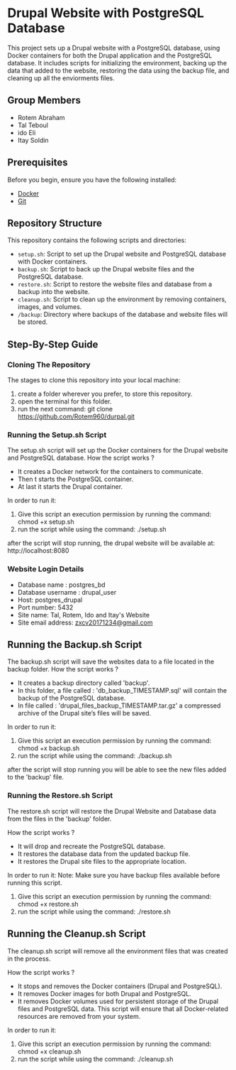 # Drupal Website with PostgreSQL Database

This project sets up a Drupal website with a PostgreSQL database, using Docker containers for both the Drupal application and the PostgreSQL database. 
It includes scripts for initializing the environment, backing up the data that added to the website, restoring the data using the backup file, and cleaning up all the enviorments files.

## Group Members
- Rotem Abraham
- Tal Teboul
- ido Eli
- Itay Soldin

## Prerequisites

Before you begin, ensure you have the following installed:

- [Docker](https://www.docker.com/get-started)
- [Git](https://git-scm.com/)

## Repository Structure

This repository contains the following scripts and directories:

- `setup.sh`: Script to set up the Drupal website and PostgreSQL database with Docker containers.
- `backup.sh`: Script to back up the Drupal website files and the PostgreSQL database.
- `restore.sh`: Script to restore the website files and database from a backup into the website.
- `cleanup.sh`: Script to clean up the environment by removing containers, images, and volumes.
- `/backup`: Directory where backups of the database and website files will be stored.
 

## Step-By-Step Guide
### Cloning The Repository

The stages to clone this repository into your local machine:
1. create a folder wherever you prefer, to store this repository.
2. open the terminal for this folder.
3. run the next command: git clone https://github.com/Rotem960/durpal.git

   
### Running the Setup.sh Script

The setup.sh script will set up the Docker containers for the Drupal website and PostgreSQL database.
How the script works ?
- It creates a Docker network for the containers to communicate.
- Then t starts the PostgreSQL container.
- At last it starts the Drupal container.
 
In order to run it:
1. Give this script an execution permission by running the command: chmod +x setup.sh
2. run the script while using the command: ./setup.sh

after the script will stop running, the drupal website will be available at: http://localhost:8080
   
### Website Login Details
- Database name : postgres_bd
- Database username : drupal_user
- Host: postgres_drupal
- Port number: 5432
- Site name: Tal, Rotem, Ido and Itay's Website
- Site email address: zxcv20171234@gmail.com

## Running the Backup.sh Script
The backup.sh script will save the websites data to a file located in the backup folder.
How the script works ? 
- It creates a backup directory called 'backup'.
- In this folder, a file called : 'db_backup_TIMESTAMP.sql' will contain the backup of the PostgreSQL database.
- In file called : 'drupal_files_backup_TIMESTAMP.tar.gz' a compressed archive of the Drupal site’s files will be saved.

In order to run it:
1. Give this script an execution permission by running the command: chmod +x backup.sh
2. run the script while using the command: ./backup.sh

after the script will stop running you will be able to see the new files added to the 'backup' file.

### Running the Restore.sh Script 
The restore.sh script will restore the Drupal Website and Database data from the files in the 'backup' folder.

How the script works ?
- It will drop and recreate the PostgreSQL database.
- It restores the database data from the updated backup file.
- It restores the Drupal site files to the appropriate location.

In order to run it:
Note: Make sure you have backup files available before running this script.
1. Give this script an execution permission by running the command: chmod +x restore.sh
2. run the script while using the command: ./restore.sh


## Running the Cleanup.sh Script 
The cleanup.sh script will remove all the environment files that was created in the process.

How the script works ?
- It stops and removes the Docker containers (Drupal and PostgreSQL).
- It removes Docker images for both Drupal and PostgreSQL.
- It removes Docker volumes used for persistent storage of the Drupal files and PostgreSQL data.
This script will ensure that all Docker-related resources are removed from your system.

In order to run it:
1. Give this script an execution permission by running the command: chmod +x cleanup.sh
2. run the script while using the command: ./cleanup.sh

